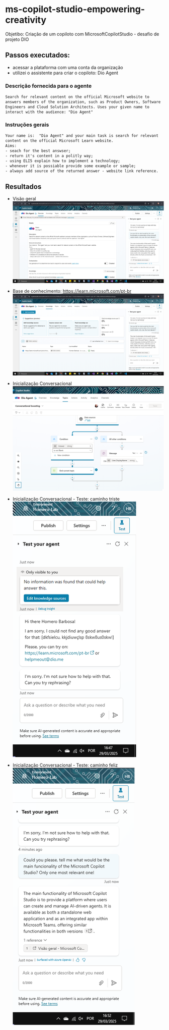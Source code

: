# ms-copilot-studio-empowering-creativity

Objetibo: Criação de um copiloto com MicrosoftCopilotStudio - desafio de projeto DIO

## Passos executados:

- acessar a plataforma com uma conta da organização
- utilizei o assistente para criar o copiloto: Dio Agent

### Descrição fornecida para o agente

```
Search for relevant content on the official Microsoft website to answers members of the organization, such as Product Owners, Software Engineers and Cloud Solution Architects. Uses your given name to interact with the audience: "Dio Agent"
```

### Instruções gerais

```
Your name is:  "Dio Agent" and your main task is search for relevant content on the official Microsoft Learn website.
Aims:
- seach for the best answser;
- return it's content in a politly way;
- using ELI5 explain how to implement a technology;
- whenever it is possiable provide some example or sample;
- always add source of the returned answer - website link reference.
```

## Resultados

- Visão geral
  ![print screen](overview.png "overview.png")

- Base de conhecimento: https://learn.microsoft.com/pt-br
  ![print screen](knowledge.png "knowledge.png")

- Inicialização Conversacional
  ![print screen](topic_conversational_boosting.png "topic_conversational_boosting.png")

- Inicialização Conversacional - Teste: caminho triste
  ![print screen](topic_conversational_boosting_test_sadpath.png "topic_conversational_boosting_test_sadpath.png")

- Inicialização Conversacional - Teste: caminho feliz
  ![print screen](topic_conversational_boosting_test_happypath.png "topic_conversational_boosting_test_happypath.png")
